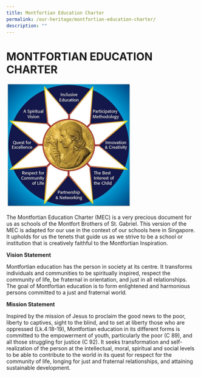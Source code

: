 ```yaml
---
title: Montfortian Education Charter
permalink: /our-heritage/montfortian-education-charter/
description: ""
---
```

# **MONTFORTIAN EDUCATION CHARTER**

<img src="/images/Our%20Heritage/Montfortian%20Education%20Charter.png"
		 style="width:65%">

The Montfortian Education Charter (MEC) is a very precious document for us as schools of the Montfort Brothers of St. Gabriel. This version of the MEC is adapted for our use in the context of our schools here in Singapore. It upholds for us the tenets that guide us as we strive to be a school or institution that is creatively faithful to the Montfortian Inspiration.

**Vision Statement**

Montfortian education has the person in society at its centre. It transforms individuals and communities to be spiritually inspired, respect the community of life, be fraternal in orientation, and just in all relationships. The goal of Montfortian education is to form enlightened and harmonious persons committed to a just and fraternal world.

**Mission Statement**

Inspired by the mission of Jesus to proclaim the good news to the poor, liberty to captives, sight to the blind, and to set at liberty those who are oppressed (Lk.4:18-19), Montfortian education in its different forms is committed to the empowerment of youth, particularly the poor (C 89), and all those struggling for justice (C 92). It seeks transformation and self-realization of the person at the intellectual, moral, spiritual and social levels to be able to contribute to the world in its quest for respect for the community of life, longing for just and fraternal relationships, and attaining sustainable development.